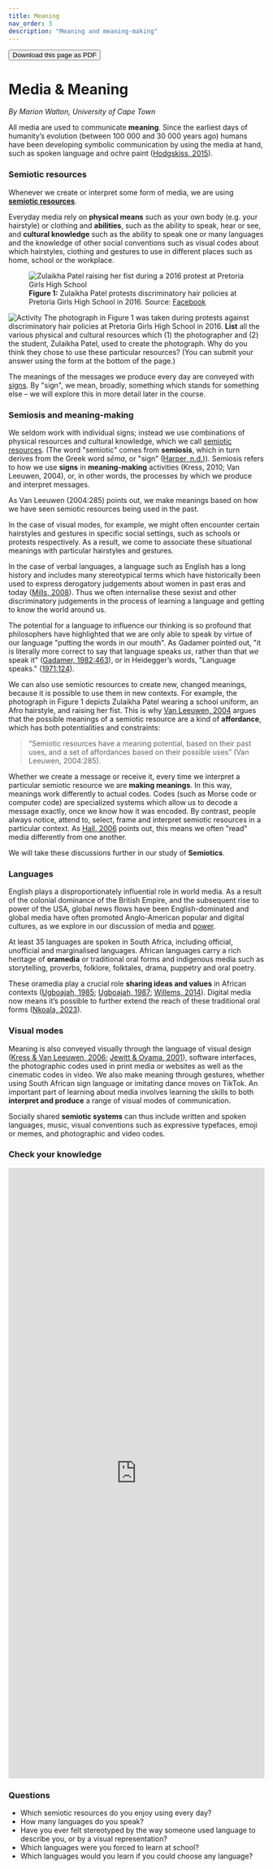 ```yaml
---
title: Meaning
nav_order: 3
description: "Meaning and meaning-making"
---
```

<button onclick="window.print()" class="btn btn-primary">Download this page as PDF</button>
# Media & Meaning

*By Marion Walton, University of Cape Town*

All media are used to communicate **meaning**. Since the earliest days of humanity’s evolution (between 100 000 and 30 000 years ago) humans have been developing symbolic communication by using the media at hand, such as spoken language and ochre paint ([Hodgskiss, 2015](/ideas/references/index.html#hodgskiss_2015)).

### Semiotic resources

Whenever we create or interpret some form of media, we are using [**semiotic resources**](https://media-and-society.glitch.me/ideas/definitions/#semiotic_resources).

Everyday media rely on **physical means** such as your own body (e.g. your hairstyle) or clothing and **abilities**, such as the ability to speak, hear or see, and **cultural knowledge** such as the ability to speak one or many languages and the knowledge of other social conventions such as visual codes about which hairstyles, clothing and gestures to use in different places such as home, school or the workplace. 

<figure>
  <img class="illustration" src="{{ '/assets/img/zulaikha_patel.png' | relative_url }}" alt="Zulaikha Patel raising her fist during a 2016 protest at Pretoria Girls High School">
  <figcaption><strong>Figure 1:</strong> Zulaikha Patel protests discriminatory hair policies at Pretoria Girls High School in 2016. Source: <a href="https://www.facebook.com/photo.php?fbid=1090942497622301&set=a.165962343453659">Facebook</a></figcaption>
</figure>

![Activity](https://cdn.glitch.global/cf95248c-36c9-4c16-8fd1-053cbc9fd048/pencilpencil.svg?v=1739011370699 "small") The photograph in Figure 1 was taken during protests against discriminatory hair policies at Pretoria Girls High School in 2016. **List** all the various physical and cultural resources which (1) the photographer and (2) the student, Zulaikha Patel, used to create the photograph. Why do you think they chose to use these particular resources? (You can submit your answer using the form at the bottom of the page.)

The meanings of the messages we produce every day are conveyed with [signs](https://media-and-society.glitch.me/ideas/definitions/#sign). By "sign", we mean, broadly, something which stands for something else – we will explore this in more detail later in the course.  

### Semiosis and meaning-making

We seldom work with individual signs; instead we use combinations of physical resources and cultural knowledge, which we call [semiotic resources](https://media-and-society.glitch.me/ideas/definitions/#semiotic_resources). (The word "semiotic" comes from **semiosis**, which in turn derives from the Greek word *sēma*, or "sign" ([Harper, n.d.](https://media-and-society.glitch.me/ideas/definitions/#harper_nd))). Semiosis refers to how we use **signs** in **meaning-making** activities (Kress, 2010; Van Leeuwen, 2004), or, in other words, the processes by which we produce and interpret messages. 

As Van Leeuwen (2004:285) points out, we make meanings based on how we have seen semiotic resources being used in the past. 

In the case of visual modes, for example, we might often encounter certain hairstyles and gestures in specific social settings, such as schools or protests respectively. As a result, we come to associate these situational meanings with particular hairstyles and gestures. 

In the case of verbal languages, a language such as English has a long history and includes many stereotypical terms which have historically been used to express derogatory judgements about women in past eras and today ([Mills, 2008](/ideas/references/index.html#mills_2008)). Thus we often internalise these sexist and other discriminatory judgements in the process of learning a language and getting to know the world around us. 

The potential for a language to influence our thinking is so profound that philosophers have highlighted that we are only able to speak by virtue of our language "putting the words in our mouth". As Gadamer pointed out, "it is literally more correct to say that language speaks *us*, rather than that *we* speak it" ([Gadamer, 1982:463](/ideas/references/index.html#gadamer_1982)), or in Heidegger’s words, "Language speaks." ([1971:124](/ideas/references/index.html#heidegger_1971)).

We can also use semiotic resources to create new, changed meanings, because it is possible to use them in new contexts. For example, the photograph in Figure 1 depicts Zulaikha Patel wearing a school uniform, an Afro hairstyle, and raising her fist. This is why [Van Leeuwen, 2004](/ideas/references/index.html#van_leeuwen_2004) argues that the possible meanings of a semiotic resource are a kind of **affordance**, which has both potentialities and constraints:

> “Semiotic resources have a meaning potential, based on their past uses, and a set of affordances based on their possible uses” (Van Leeuwen, 2004:285).

Whether we create a message or receive it, every time we interpret a particular semiotic resource we are **making meanings**. In this way, meanings work differently to actual codes. Codes (such as Morse code or computer code) are specialized systems which allow us to decode a message exactly, once we know how it was encoded. By contrast, people always notice, attend to, select, frame and interpret semiotic resources in a particular context. As [Hall, 2006](/ideas/references/index.html#hall_2006) points out, this means we often "read" media differently from one another. 

We will take these discussions further in our study of **Semiotics**.

### Languages

English plays a disproportionately influential role in world media. As a result of the colonial dominance of the British Empire, and the subsequent rise to power of the USA, global news flows have been English-dominated and global media have often promoted Anglo-American popular and digital cultures, as we explore in our discussion of media and [power](/ideas/2_power/). 

At least 35 languages are spoken in South Africa, including official, unofficial and marginalised languages. African languages carry a rich heritage of **oramedia** or traditional oral forms and indigenous media such as storytelling, proverbs, folklore, folktales, drama, puppetry and oral poetry. 

These oramedia play a crucial role **sharing ideas and values** in African contexts ([Ugboajah, 1985](/ideas/references/index.html#ugboajah_1985); [Ugboajah, 1987](/ideas/references/index.html#ugboajah_1987); [Willems, 2014](/ideas/references/index.html#willems_2014)). Digital media now means it’s possible to further extend the reach of these traditional oral forms ([Nkoala, 2023](/ideas/references/index.html#nkoala_2023)). 

### Visual modes

Meaning is also conveyed visually through the language of visual design ([Kress & Van Leeuwen, 2006](/ideas/references/index.html#kress_van_leeuwen_2006); [Jewitt & Oyama, 2001](/ideas/references/index.html#jewitt_oyama_2001)), software interfaces, the photographic codes used in print media or websites as well as the cinematic codes in video. We also make meaning through gestures, whether using South African sign language or imitating dance moves on TikTok. An important part of learning about media involves learning the skills to both **interpret and produce** a range of visual modes of communication. 

Socially shared **semiotic systems** can thus include written and spoken languages, music, visual conventions such as expressive typefaces, emoji or memes, and photographic and video codes. 

### Check your knowledge

<!-- Responsive Google Form embed -->
<iframe src="https://docs.google.com/forms/d/e/1FAIpQLSc3X8CKwnm4wp80JKLqTDoaUIbLeBBNVY9AbLKy_JISv4h1SA/viewform?embedded=true" 
        style="width: 100%; height: 1200px; border: none;">
</iframe>

### Questions

* Which semiotic resources do you enjoy using every day?  
* How many languages do you speak?  
* Have you ever felt stereotyped by the way someone used language to describe you, or by a visual representation?  
* Which languages were you forced to learn at school?  
* Which languages would you learn if you could choose any language?